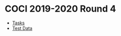 # COCI 2019-2020 Round 4

* [Tasks](https://hsin.hr/coci/archive/2019_2020/contest4_tasks.pdf)
* [Test Data](https://hsin.hr/coci/archive/2019_2020/contest4_testdata.zip)
